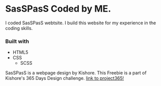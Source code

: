 # SasSPasS Coded by ME.

I coded SasSPasS webtsite. I build this website for my experience in the coding skills.

### Built with

- HTML5
- CSS
  - SCSS

SasSPasS is a webpage design by Kishore. This Freebie is a part of Kishore's 365 Days Design challenge.
[link to project365!](https://project365.design)
